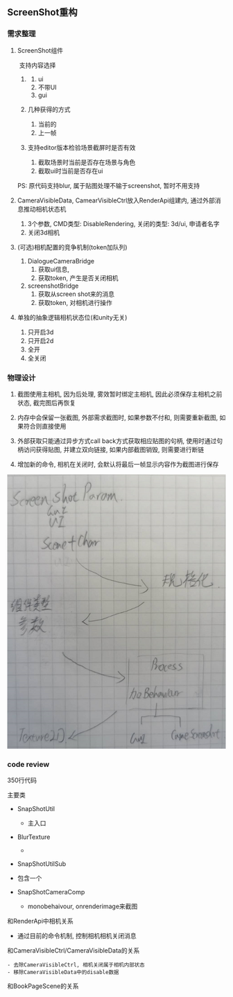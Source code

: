 ## ScreenShot重构

### 需求整理

1. ScreenShot组件

   ​	支持内容选择

   1. 1. ui
      2. 不带UI
      3. gui

   2. 几种获得的方式

      1. 当前的
      2. 上一帧

   3. 支持editor版本检验场景截屏时是否有效

      1. 截取场景时当前是否存在场景与角色
      2. 截取ui时当前是否存在ui

      

   PS: 原代码支持blur, 属于贴图处理不输于screenshot, 暂时不用支持



2. CameraVisibleData, CamearVisibleCtrl放入RenderApi组建内, 通过外部消息推动相机状态机

   1. 3个参数, CMD类型: DisableRendering,  关闭的类型: 3d/ui, 申请者名字
   2. 关闭3d相机

   

3. (可选)相机配置的竞争机制(token加队列)

   1. DialogueCameraBridge
      1. 获取ui信息, 
      2. 获取token, 产生是否关闭相机
   2. screenshotBridge
      1. 获取从screen shot来的消息
      2. 获取token, 对相机进行操作

   

4. 单独的抽象逻辑相机状态位(和unity无关)

   1. 只开启3d
   2. 只开启2d
   3. 全开
   4. 全关闭



### 物理设计

1. 截图使用主相机, 因为后处理, 雾效暂时绑定主相机, 因此必须保存主相机之前状态,  截完图后再恢复

2. 内存中会保留一张截图, 外部需求截图时, 如果参数不付和, 则需要重新截图, 如果符合则直接使用

3. 外部获取只能通过异步方式call back方式获取相应贴图的句柄, 使用时通过句柄访问获得贴图, 并建立双向链接, 如果内部截图销毁, 则需要进行断链

4. 增加新的命令, 相机在关闭时, 会默认将最后一帧显示内容作为截图进行保存

![image-20201020153826503](image/SnapShop%E7%9A%84%E9%87%8D%E6%9E%84/image-20201020153826503.png)





### code review

350行代码

主要类

- SnapShotUtil

  - 主入口

  

- BlurTexture

  - 

- SnapShotUtilSub
  
- 包含一个
  
- SnapShotCameraComp
  
  - monobehaivour, onrenderimage来截图



和RenderApi中相机关系

- 通过目前的命令机制, 控制相机相机关闭消息



和CameraVisibleCtrl/CameraVisibleData的关系

	- 去除CameraVisibleCtrl, 相机关闭属于相机内部状态
	- 移除CameraVisibleData中的disable数据



和BookPageScene的关系
